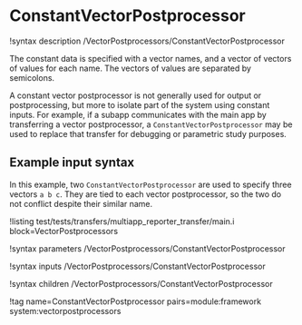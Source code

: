 # ConstantVectorPostprocessor

!syntax description /VectorPostprocessors/ConstantVectorPostprocessor

The constant data is specified with a vector names, and a vector of vectors of values for each name. The vectors of values are separated by semicolons.

A constant vector postprocessor is not generally used for output or postprocessing, but more to isolate part of the system using constant inputs. For example, if a subapp communicates with the main app by transferring a vector postprocessor, a `ConstantVectorPostprocessor` may be used to replace that transfer for debugging or parametric study purposes.

## Example input syntax

In this example, two `ConstantVectorPostprocessor` are used to specify three vectors `a b c`. They are tied to each vector postprocessor, so the two do not conflict despite their similar name.

!listing test/tests/transfers/multiapp_reporter_transfer/main.i block=VectorPostprocessors

!syntax parameters /VectorPostprocessors/ConstantVectorPostprocessor

!syntax inputs /VectorPostprocessors/ConstantVectorPostprocessor

!syntax children /VectorPostprocessors/ConstantVectorPostprocessor

!tag name=ConstantVectorPostprocessor pairs=module:framework system:vectorpostprocessors
